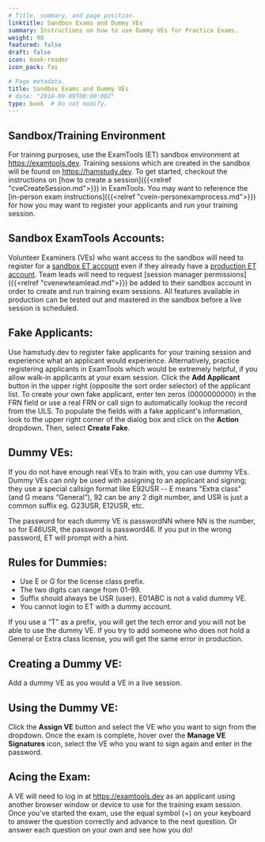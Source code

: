 ```yaml
---
# Title, summary, and page position.
linktitle: Sandbox Exams and Dummy VEs
summary: Instructions on how to use Dummy VEs for Practice Exams.
weight: 90
featured: false
draft: false
icon: book-reader
icon_pack: fas

# Page metadata.
title: Sandbox Exams and Dummy VEs
# date: "2018-09-09T00:00:00Z"
type: book  # Do not modify.
---
```


## Sandbox/Training Environment

For training purposes, use the ExamTools (ET) sandbox environment at https://examtools.dev. Training sessions which are created in the sandbox will be found on https://hamstudy.dev. To get started, checkout the instructions on [how to create a session]({{<relref "cveCreateSession.md">}}) in ExamTools.  You may want to reference the [in-person exam instructions]({{<relref "cvein-personexamprocess.md">}}) for how you may want to register your applicants and run your training session. 

## Sandbox ExamTools Accounts:

Volunteer Examiners (VEs) who want access to the sandbox will need to register for a [sandbox ET account](/docs/ve/getsandboxaccount) even if they already have a [production ET account](/docs/ve/getexamtoolsaccount). Team leads will need to request [session manager permissions]({{<relref "cvenewteamlead.md">}}) be added to their sandbox account in order to create and run training exam sessions.  All features available in production can be tested out and mastered in the sandbox before a live session is scheduled.  

## Fake Applicants:

Use hamstudy.dev to register fake applicants for your training session and experience what an applicant would experience. Alternatively, practice registering applicants in ExamTools which would be extremely helpful, if you allow walk-in applicants at your exam session. Click the **Add Applicant** button in the upper right (opposite the sort order selector) of the applicant list. To create your own fake applicant, enter ten zeros (0000000000) in the FRN field or use a real FRN or call sign to automatically lookup the record from the ULS. 
To populate the fields with a fake applicant's information, look to the upper right corner of the dialog box and click on the **Action** dropdown.  Then, select **Create Fake**. 

## Dummy VEs:

If you do not have enough real VEs to train with, you can use dummy VEs.  Dummy VEs can only be used with assigning to an applicant and signing; they use a special callsign format like E92USR -- E means "Extra class" (and G means “General”), 92 can be any 2 digit number, and USR is just a common suffix eg. G23USR, E12USR, etc.

The password for each dummy VE is passwordNN where NN is the number, so for E46USR, the password is password46.  If you put in the wrong password, ET will prompt with a hint.

## Rules for Dummies:

* Use E or G for the license class prefix.
* The two digits can range from 01-99.
* Suffix should always be USR (user).  E01ABC is not a valid dummy VE.  
* You cannot login to ET with a dummy account.

If you use a “T” as a prefix,  you will get the tech error and you will not be able to use the dummy VE.  If you try to add someone who does not hold a General or Extra class license, you will get the same error in production.

## Creating a Dummy VE:

Add a dummy VE as you would a VE in a live session. 

## Using the Dummy VE: 

Click the **Assign VE** button and select the VE who you want to sign from the dropdown. Once the exam is complete, hover over the **Manage VE Signatures** icon, select the VE who you want to sign again and enter in the password.

## Acing the Exam:

A VE will need to log in at https://examtools.dev as an applicant using another browser window or device to use for the training exam session.  Once you've started the exam, use the equal symbol (=) on your keyboard to answer the question correctly and advance to the next question.  Or answer each question on your own and see how you do! 
